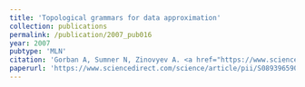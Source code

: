 ```yaml
---
title: 'Topological grammars for data approximation'
collection: publications
permalink: /publication/2007_pub016
year: 2007
pubtype: 'MLN'
citation: 'Gorban A, Sumner N, Zinovyev A. <a href="https://www.sciencedirect.com/science/article/pii/S0893965906001856">Topological grammars for data approximation</a>. 2007. <i>Applied Mathematics Letters</i> 20(4), 382-386'
paperurl: 'https://www.sciencedirect.com/science/article/pii/S0893965906001856'
---
```


